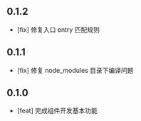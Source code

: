 ## 0.1.2

 - [fix] 修复入口 entry 匹配规则

## 0.1.1

 - [fix] 修复 node_modules 目录下编译问题

## 0.1.0

 - [feat] 完成组件开发基本功能